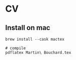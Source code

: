 CV
==



## Install on mac
```
brew install --cask mactex

# compile
pdflatex Martin\ Bouchard.tex 
```
